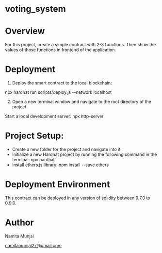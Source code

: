 # voting_system
# Overview

For this project, create a simple contract with 2-3 functions. Then show the values of those functions in frontend of the application.

# Deployment
1. Deploy the smart contract to the local blockchain:

npx hardhat run scripts/deploy.js --network localhost

2. Open a new terminal window and navigate to the root directory of the project.

Start a local development server:
npx http-server

# Project Setup:
* Create a new folder for the project and navigate into it.
* Initialize a new Hardhat project by running the following command in the terminal:
npx hardhat
* Install ethers.js library:
npm install --save ethers

# Deployment Environment
This contract can be deployed in any version of solidity between 0.7.0 to 0.9.0.

# Author

Namita Munjal

namitamunjal27@gmail.com

